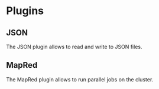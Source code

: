 
# Plugins

## JSON

The JSON plugin allows to read and write to JSON files.

## MapRed

The MapRed plugin allows to run parallel jobs on the cluster.
